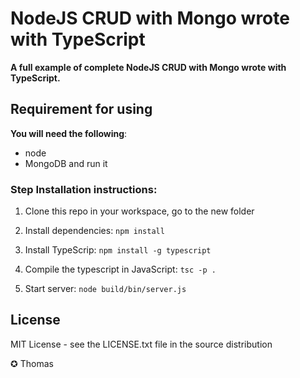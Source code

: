 NodeJS CRUD with Mongo wrote with TypeScript
==========

**A full example of complete NodeJS CRUD with Mongo wrote with TypeScript.**


## Requirement for using
**You will need the following**:
 - node
 - MongoDB and run it


### Step Installation instructions:

1. Clone this repo in your workspace, go to the new folder

2. Install dependencies: `npm install`

3. Install TypeScrip: `npm install -g typescript`

4. Compile the typescript in JavaScript: `tsc -p .`

5. Start server: `node build/bin/server.js`


## License
MIT License - see the LICENSE.txt file in the source distribution

✪ Thomas
